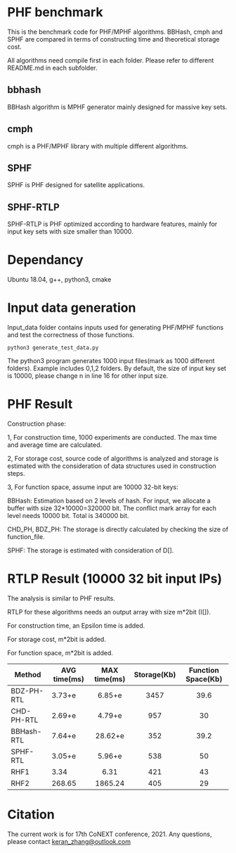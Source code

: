 # PHF benchmark
This is the benchmark code for PHF/MPHF algorithms. BBHash, cmph and SPHF are compared in terms of constructing time and theoretical storage cost.

All algorithms need compile first in each folder. Please refer to different README.md in each subfolder.
## bbhash
BBHash algorithm is MPHF generator mainly designed for massive key sets.

## cmph
cmph is a PHF/MPHF library with multiple different algorithms.

## SPHF
SPHF is PHF designed for satellite applications.

## SPHF-RTLP
SPHF-RTLP is PHF optimized according to hardware features, mainly for input key sets with size smaller than 10000.

# Dependancy
Ubuntu 18.04, g++, python3, cmake

# Input data generation
Input_data folder contains inputs used for generating PHF/MPHF functions and test the correctness of those functions.

`python3 generate_test_data.py`

The python3 program generates 1000 input files(mark as 1000 different folders). Example includes 0,1,2 folders.
By default, the size of input key set is 10000, please change n in line 16 for other input size.

# PHF Result
Construction phase:

1, For construction time, 1000 experiments are conducted. The max time and average time are calculated.

2, For storage cost, source code of algorithms is analyzed and storage is estimated with the consideration of data structures used in construction steps.

3, For function space, assume input are 10000 32-bit keys:

BBHash: Estimation based on 2 levels of hash. For input, we allocate a buffer with size 32*10000=320000 bit. The conflict mark array for each level needs 10000 bit. Total is 340000 bit.

CHD_PH, BDZ_PH: The storage is directly calculated by checking the size of function_file.

SPHF: The storage is estimated with consideration of D[].

# RTLP Result (10000 32 bit input IPs)
The analysis is similar to PHF results.

RTLP for these algorithms needs an output array with size m*2bit (I[]).

For construction time, an Epsilon time is added.

For storage cost, m*2bit is added.

For function space, m*2bit is added.

Method       |AVG time(ms)	|MAX time(ms)	|Storage(Kb)	|Function Space(Kb)
-------------|------------------|:-------------:|:-------------:|:---------:
BDZ-PH-RTL   |3.73+e	        |6.85+e		|3457		|39.6
CHD-PH-RTL   |2.69+e	        |4.79+e		|957		|30
BBHash-RTL   |7.64+e	        |28.62+e	|352		|39.2
SPHF-RTL     |3.05+e	        |5.96+e		|538		|50
RHF1	     |3.34	        |6.31		|421		|43
RHF2	     |268.65	        |1865.24	|405		|29

# Citation
The current work is for 17th CoNEXT conference, 2021.
Any questions, please contact keran_zhang@outlook.com
